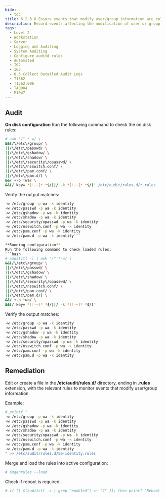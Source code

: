 ```yaml
---
hide:
  - toc
title: 6.2.3.8 Ensure events that modify user/group information are collected
description: Record events affecting the modification of user or group information, including that of passwords and old passwords if in use.
tags:
  - Level 2
  - Workstation
  - Server
  - Logging and Auditing
  - System Auditing
  - Configure auditd rules
  - Automated
  - IG2
  - IG3
  - 8.5 Collect Detailed Audit Logs
  - T1562
  - T1562.006
  - TA0004
  - M1047
---
```


## Audit
**On disk configuration**
Run the following command to check the on disk rules:
```bash
# awk '/^ *-w/ \
&&(/\/etc\/group/ \
||/\/etc\/passwd/ \
||/\/etc\/gshadow/ \
||/\/etc\/shadow/ \
||/\/etc\/security\/opasswd/ \
||/\/etc\/nsswitch.conf/ \
||/\/etc\/pam.conf/ \
||/\/etc\/pam.d/) \
&&/ +-p *wa/ \
&&(/ key= *[!-~]* *$/||/ -k *[!-~]* *$/)' /etc/audit/rules.d/*.rules
```

Verify the output matches:
```bash
-w /etc/group -p wa -k identity
-w /etc/passwd -p wa -k identity
-w /etc/gshadow -p wa -k identity
-w /etc/shadow -p wa -k identity
-w /etc/security/opasswd -p wa -k identity
-w /etc/nsswitch.conf -p wa -k identity
-w /etc/pam.conf -p wa -k identity
-w /etc/pam.d -p wa -k identity```

**Running configuration**
Run the following command to check loaded rules:
```bash
# auditctl -l | awk '/^ *-w/ \
&&(/\/etc\/group/ \
||/\/etc\/passwd/ \
||/\/etc\/gshadow/ \
||/\/etc\/shadow/ \
||/\/etc\/security\/opasswd/ \
||/\/etc\/nsswitch.conf/ \
||/\/etc\/pam.conf/ \
||/\/etc\/pam.d/) \
&&/ +-p *wa/ \
&&(/ key= *[!-~]* *$/||/ -k *[!-~]* *$/)'
```

Verify the output matches:
```bash
-w /etc/group -p wa -k identity
-w /etc/passwd -p wa -k identity
-w /etc/gshadow -p wa -k identity
-w /etc/shadow -p wa -k identity
-w /etc/security/opasswd -p wa -k identity
-w /etc/nsswitch.conf -p wa -k identity
-w /etc/pam.conf -p wa -k identity
-w /etc/pam.d -p wa -k identity
```

## Remediation
Edit or create a file in the **/etc/audit/rules.d/** directory, ending in **.rules** extension, with the relevant rules to monitor events that modify user/group information.

Example:
```bash
# printf "
-w /etc/group -p wa -k identity
-w /etc/passwd -p wa -k identity
-w /etc/gshadow -p wa -k identity
-w /etc/shadow -p wa -k identity
-w /etc/security/opasswd -p wa -k identity
-w /etc/nsswitch.conf -p wa -k identity
-w /etc/pam.conf -p wa -k identity
-w /etc/pam.d -p wa -k identity
" >> /etc/audit/rules.d/50-identity.rules
```

Merge and load the rules into active configuration:
```bash
# augenrules --load
```

Check if reboot is required.
```bash
# if [[ $(auditctl -s | grep "enabled") =~ "2" ]]; then printf "Reboot required to load rules\n"; fi
```
